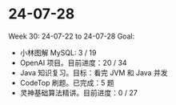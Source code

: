 # 24-07-28
Week 30: 24-07-22 to 24-07-28
Goal:
- 小林图解 MySQL: 3 / 19
- OpenAI 项目。目前进度：20 / 34
- Java 知识复习。目标：看完 JVM 和 Java 并发
- CodeTop 刷题。已完成：5 题
- 灵神基础算法精讲。目前进度：0 / 27
